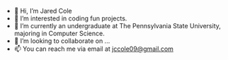 - 👋 Hi, I’m Jared Cole
- 👀 I’m interested in coding fun projects.
- 🌱 I’m currently an undergraduate at The Pennsylvania State University, majoring in Computer Science.
- 💞️ I’m looking to collaborate on ...
- 📫 You can reach me via email at jccole09@gmail.com

<!---
JaredCCole/JaredCCole is a ✨ special ✨ repository because its `README.md` (this file) appears on your GitHub profile.
You can click the Preview link to take a look at your changes.
--->
